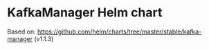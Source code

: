 # KafkaManager Helm chart #

Based on:
<https://github.com/helm/charts/tree/master/stable/kafka-manager> (v1.1.3)
